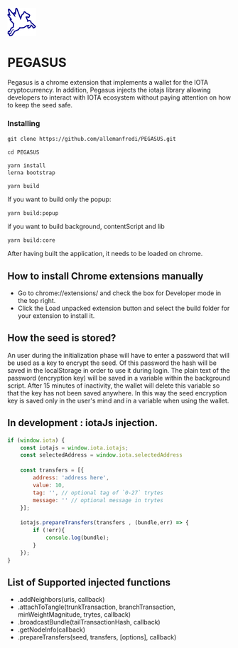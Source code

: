 ![Alt text](packages/popup/public/material/logo/pegasus-64.png?raw=true "Title")
# PEGASUS
 Pegasus is a chrome extension that implements a wallet for the IOTA cryptocurrency. In addition, Pegasus injects the iotajs library allowing developers to interact with IOTA ecosystem without paying attention on how to keep the seed safe.


### Installing

```
git clone https://github.com/allemanfredi/PEGASUS.git
```

```
cd PEGASUS
```

```
yarn install
lerna bootstrap
```

```
yarn build
```

If you want to build only the popup:

```
yarn build:popup
```

if you want to build background, contentScript and lib

```
yarn build:core
```


After having built the application, it needs to be loaded on chrome.

## How to install Chrome extensions manually

* Go to chrome://extensions/ and check the box for Developer mode in the top right.
* Click the Load unpacked extension button and select the build folder for your extension to install it.

## How the seed is stored?
An user during the initialization phase will have to enter a password that will be used as a key to encrypt the seed. Of this password the hash will be saved in the localStorage in order to use it during login. The plain text of the password (encryption key) will be saved in a variable within the background script. After 15 minutes of inactivity, the wallet will delete this variable so that the key has not been saved anywhere. In this way the seed encryption key is saved only in the user's mind and in a variable when using the wallet.


## In development : iotaJs injection.


```js
if (window.iota) {
    const iotajs = window.iota.iotajs;
    const selectedAddress = window.iota.selectedAddress
    
    const transfers = [{
        address: 'address here',
        value: 10, 
        tag: '', // optional tag of `0-27` trytes
        message: '' // optional message in trytes
    }];

    iotajs.prepareTransfers(transfers , (bundle,err) => {
        if (!err){
            console.log(bundle);
        }
    });
}
```

## List of Supported injected functions

 * .addNeighbors(uris, callback)
 * .attachToTangle(trunkTransaction, branchTransaction, minWeightMagnitude, trytes, callback)
 * .broadcastBundle(tailTransactionHash, callback)
 * .getNodeInfo(callback)
 * .prepareTransfers(seed, transfers, [options], callback)